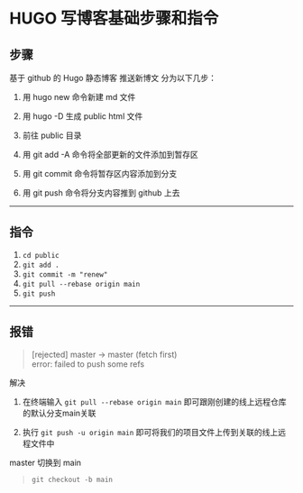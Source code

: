 #  HUGO 写博客基础步骤和指令




## 步骤

基于 github 的 Hugo 静态博客 推送新博文 分为以下几步：

1. 用 hugo new 命令新建 md 文件

2. 用 hugo -D 生成 public html 文件

3. 前往 public 目录

4. 用 git add -A 命令将全部更新的文件添加到暂存区

5. 用 git commit 命令将暂存区内容添加到分支

6. 用 git push 命令将分支内容推到 github 上去

---

## 指令

1. `cd public`
2. `git add .`
3. `git commit -m "renew"`
4. `git pull --rebase origin main`
5. `git push`

---

## 报错

> [rejected]   master -> master (fetch first)    
error: failed to push some refs

解决

1. 在终端输入 `git pull --rebase origin main` 即可跟刚创建的线上远程仓库的默认分支main关联

2. 执行 `git push -u origin main` 即可将我们的项目文件上传到关联的线上远程文件中



master 切换到 main

> `git checkout -b main`




